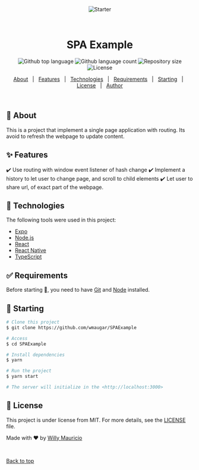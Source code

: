 <div align="center" id="top"> 
  <img src="./.github/app.gif" alt="Starter" />

  &#xa0;

  <!-- <a href="https://SPAExample.netlify.app">Demo</a> -->
</div>

<h1 align="center">SPA Example </h1>

<p align="center">
  <img alt="Github top language" src="https://img.shields.io/github/languages/top/wmaugar/SPAExample?color=56BEB8">

  <img alt="Github language count" src="https://img.shields.io/github/languages/count/wmaugar/SPAExample?color=56BEB8">

  <img alt="Repository size" src="https://img.shields.io/github/repo-size/wmaugar/SPAExample?color=56BEB8">

  <img alt="License" src="https://img.shields.io/github/license/wmaugar/SPAExample?color=56BEB8">

  <!-- <img alt="Github issues" src="https://img.shields.io/github/issues/wmaugar/SPAExample?color=56BEB8" /> -->

  <!-- <img alt="Github forks" src="https://img.shields.io/github/forks/wmaugar/SPAExample?color=56BEB8" /> -->

  <!-- <img alt="Github stars" src="https://img.shields.io/github/stars/wmaugar/SPAExample?color=56BEB8" /> -->
</p>

<!-- Status -->

<!-- <h4 align="center"> 
	🚧  Starter 🚀 Under construction...  🚧
</h4> 

<hr> -->

<p align="center">
  <a href="#dart-about">About</a> &#xa0; | &#xa0; 
  <a href="#sparkles-features">Features</a> &#xa0; | &#xa0;
  <a href="#rocket-technologies">Technologies</a> &#xa0; | &#xa0;
  <a href="#white_check_mark-requirements">Requirements</a> &#xa0; | &#xa0;
  <a href="#checkered_flag-starting">Starting</a> &#xa0; | &#xa0;
  <a href="#memo-license">License</a> &#xa0; | &#xa0;
  <a href="https://github.com/wmaugar" target="_blank">Author</a>
</p>

<br>

## :dart: About ##

This is a project that implement a single page application with routing.
Its avoid to refresh the webpage to update content. 

## :sparkles: Features ##

:heavy_check_mark: Use routing with window event listener of hash change
:heavy_check_mark: Implement a history to let user to change page, and scroll to child elements
:heavy_check_mark: Let user to share url, of exact part of the webpage.

## :rocket: Technologies ##

The following tools were used in this project:

- [Expo](https://expo.io/)
- [Node.js](https://nodejs.org/en/)
- [React](https://pt-br.reactjs.org/)
- [React Native](https://reactnative.dev/)
- [TypeScript](https://www.typescriptlang.org/)

## :white_check_mark: Requirements ##

Before starting :checkered_flag:, you need to have [Git](https://git-scm.com) and [Node](https://nodejs.org/en/) installed.

## :checkered_flag: Starting ##

```bash
# Clone this project
$ git clone https://github.com/wmaugar/SPAExample

# Access
$ cd SPAExample

# Install dependencies
$ yarn

# Run the project
$ yarn start

# The server will initialize in the <http://localhost:3000>
```

## :memo: License ##

This project is under license from MIT. For more details, see the [LICENSE](LICENSE.md) file.


Made with :heart: by <a href="https://github.com/wmaugar" target="_blank">Willy Mauricio</a>

&#xa0;

<a href="#top">Back to top</a>
